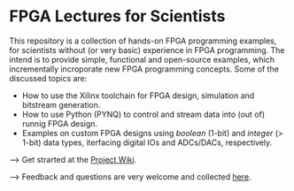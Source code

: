 # FPGA Lectures for Scientists
This repository is a collection of hands-on FPGA programming examples, for scientists without (or very basic) experience in FPGA programming. The intend is to provide simple, functional and open-source examples, which incrementally incroporate new FPGA programming concepts. Some of the discussed topics are:
* How to use the Xilinx toolchain for FPGA design, simulation and bitstream generation.
* How to use Python (PYNQ) to control and stream data into (out of) runnig FPGA design.
* Examples on custom FPGA designs using *boolean* (1-bit) and *integer* (> 1-bit) data types, iterfacing digital IOs and ADCs/DACs, respectively. 

--> Get strarted at the [Project Wiki](https://github.com/dspsandbox/FPGA-Lectures-for-Scientists/wiki).

--> Feedback and questions are very welcome and collected [here](https://github.com/dspsandbox/FPGA-Lectures-for-Scientists/issues).
